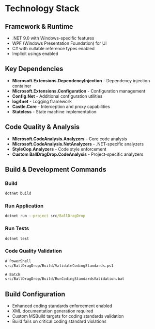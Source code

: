 # Technology Stack

## Framework & Runtime
- .NET 9.0 with Windows-specific features
- WPF (Windows Presentation Foundation) for UI
- C# with nullable reference types enabled
- Implicit usings enabled

## Key Dependencies
- **Microsoft.Extensions.DependencyInjection** - Dependency injection container
- **Microsoft.Extensions.Configuration** - Configuration management
- **Config.Net** - Additional configuration utilities
- **log4net** - Logging framework
- **Castle.Core** - Interception and proxy capabilities
- **Stateless** - State machine implementation

## Code Quality & Analysis
- **Microsoft.CodeAnalysis.Analyzers** - Core code analysis
- **Microsoft.CodeAnalysis.NetAnalyzers** - .NET-specific analyzers
- **StyleCop.Analyzers** - Code style enforcement
- **Custom BallDragDrop.CodeAnalysis** - Project-specific analyzers

## Build & Development Commands

### Build
```cmd
dotnet build
```

### Run Application
```cmd
dotnet run --project src/BallDragDrop
```

### Run Tests
```cmd
dotnet test
```

### Code Quality Validation
```cmd
# PowerShell
src/BallDragDrop/Build/ValidateCodingStandards.ps1

# Batch
src/BallDragDrop/Build/RunCodingStandardsValidation.bat
```

## Build Configuration
- Enhanced coding standards enforcement enabled
- XML documentation generation required
- Custom MSBuild targets for coding standards validation
- Build fails on critical coding standard violations